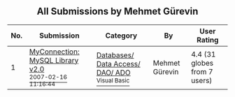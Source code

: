 ﻿<div align="center">

## All Submissions by Mehmet Gürevin

</div>

No.  | Submission | Category | By   | User Rating
---- | ---------- | -------- | ---- | -----------
1 | [MyConnection: MySQL Library v2\.0<br /><sup>2007-02-16 11:16:44</sup>](https://github.com/Planet-Source-Code/mehmet-g-revin-myconnection-mysql-library-v2-0__1-67874) | [Databases/ Data Access/ DAO/ ADO<br /><sup>Visual Basic</sup>](../ByCategory/databases-data-access-dao-ado__1-6.md) | Mehmet Gürevin | 4.4 (31 globes from 7 users)
